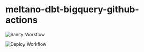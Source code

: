 # meltano-dbt-bigquery-github-actions

![Sanity Workflow](https://github.com/neilmcguigan/meltano-dbt-bigquery-github-actions/actions/workflows/sanity.yml/badge.svg)

![Deploy Workflow](https://github.com/neilmcguigan/meltano-dbt-bigquery-github-actions/actions/workflows/deploy.yml/badge.svg)
